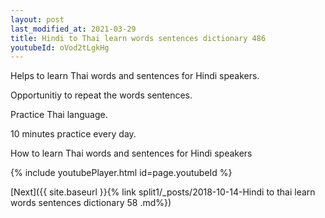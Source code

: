```yaml
---
layout: post
last_modified_at: 2021-03-29
title: Hindi to Thai learn words sentences dictionary 486 
youtubeId: oVod2tLgkHg
---
```

 
 
Helps to learn Thai words and sentences for Hindi speakers.

Opportunitiy to repeat the words sentences. 

Practice Thai language. 
 
10 minutes practice every day. 
 
How to learn Thai words and sentences for Hindi speakers 
 
{% include youtubePlayer.html id=page.youtubeId %}
 
 
[Next]({{ site.baseurl }}{% link  split1/_posts/2018-10-14-Hindi to thai learn words sentences dictionary 58 .md%})
 
